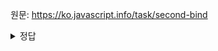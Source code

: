 원문: https://ko.javascript.info/task/second-bind

<details>
  <summary>정답</summary>

  John이 출력됨

  바인드를 통해 반환된 특수 객체를 바인드해도 원본 함수의 컨텍스트는 변경되지 않는다.
</details>

